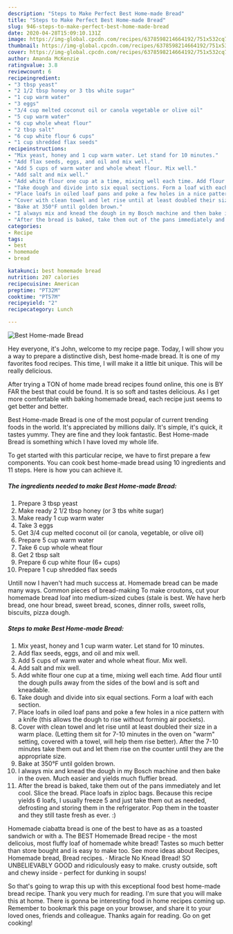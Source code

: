 ```yaml
---
description: "Steps to Make Perfect Best Home-made Bread"
title: "Steps to Make Perfect Best Home-made Bread"
slug: 946-steps-to-make-perfect-best-home-made-bread
date: 2020-04-28T15:09:10.131Z
image: https://img-global.cpcdn.com/recipes/6378598214664192/751x532cq70/best-home-made-bread-recipe-main-photo.jpg
thumbnail: https://img-global.cpcdn.com/recipes/6378598214664192/751x532cq70/best-home-made-bread-recipe-main-photo.jpg
cover: https://img-global.cpcdn.com/recipes/6378598214664192/751x532cq70/best-home-made-bread-recipe-main-photo.jpg
author: Amanda McKenzie
ratingvalue: 3.8
reviewcount: 6
recipeingredient:
- "3 tbsp yeast"
- "2 1/2 tbsp honey or 3 tbs white sugar"
- "1 cup warm water"
- "3 eggs"
- "3/4 cup melted coconut oil or canola vegetable or olive oil"
- "5 cup warm water"
- "6 cup whole wheat flour"
- "2 tbsp salt"
- "6 cup white flour 6 cups"
- "1 cup shredded flax seeds"
recipeinstructions:
- "Mix yeast, honey and 1 cup warm water. Let stand for 10 minutes."
- "Add flax seeds, eggs, and oil and mix well."
- "Add 5 cups of warm water and whole wheat flour. Mix well."
- "Add salt and mix well."
- "Add white flour one cup at a time, mixing well each time. Add flour until the dough pulls away from the sides of the bowl and is soft and kneadable."
- "Take dough and divide into six equal sections. Form a loaf with each section."
- "Place loafs in oiled loaf pans and poke a few holes in a nice pattern with a knife (this allows the dough to rise without forming air pockets)."
- "Cover with clean towel and let rise until at least doubled their size in a warm place. (Letting them sit for 7-10 minutes in the oven on &#34;warm&#34; setting, covered with a towel, will help them rise better). After the 7-10 minutes take them out and let them rise on the counter until they are the appropriate size."
- "Bake at 350°F until golden brown."
- "I always mix and knead the dough in my Bosch machine and then bake in the oven. Much easier and yields much fluffier bread."
- "After the bread is baked, take them out of the pans immediately and let cool. Slice the bread. Place loafs in ziploc bags. Because this recipe yields 6 loafs, I usually freeze 5 and just take them out as needed, defrosting and storing them in the refrigerator. Pop them in the toaster and they still taste fresh as ever. :)"
categories:
- Recipe
tags:
- best
- homemade
- bread

katakunci: best homemade bread 
nutrition: 207 calories
recipecuisine: American
preptime: "PT32M"
cooktime: "PT57M"
recipeyield: "2"
recipecategory: Lunch

---
```



![Best Home-made Bread](https://img-global.cpcdn.com/recipes/6378598214664192/751x532cq70/best-home-made-bread-recipe-main-photo.jpg)

Hey everyone, it's John, welcome to my recipe page. Today, I will show you a way to prepare a distinctive dish, best home-made bread. It is one of my favorites food recipes. This time, I will make it a little bit unique. This will be really delicious.

After trying a TON of home made bread recipes found online, this one is BY FAR the best that could be found. It is so soft and tastes delicious. As I get more comfortable with baking homemade bread, each recipe just seems to get better and better.

Best Home-made Bread is one of the most popular of current trending foods in the world. It's appreciated by millions daily. It's simple, it's quick, it tastes yummy. They are fine and they look fantastic. Best Home-made Bread is something which I have loved my whole life.


To get started with this particular recipe, we have to first prepare a few components. You can cook best home-made bread using 10 ingredients and 11 steps. Here is how you can achieve it.

<!--inarticleads1-->

##### The ingredients needed to make Best Home-made Bread:

1. Prepare 3 tbsp yeast
1. Make ready 2 1/2 tbsp honey (or 3 tbs white sugar)
1. Make ready 1 cup warm water
1. Take 3 eggs
1. Get 3/4 cup melted coconut oil (or canola, vegetable, or olive oil)
1. Prepare 5 cup warm water
1. Take 6 cup whole wheat flour
1. Get 2 tbsp salt
1. Prepare 6 cup white flour (6+ cups)
1. Prepare 1 cup shredded flax seeds


Untill now I haven&#39;t had much success at. Homemade bread can be made many ways. Common pieces of bread-making To make croutons, cut your homemade bread loaf into medium-sized cubes (stale is best. We have herb bread, one hour bread, sweet bread, scones, dinner rolls, sweet rolls, biscuits, pizza dough. 

<!--inarticleads2-->

##### Steps to make Best Home-made Bread:

1. Mix yeast, honey and 1 cup warm water. Let stand for 10 minutes.
1. Add flax seeds, eggs, and oil and mix well.
1. Add 5 cups of warm water and whole wheat flour. Mix well.
1. Add salt and mix well.
1. Add white flour one cup at a time, mixing well each time. Add flour until the dough pulls away from the sides of the bowl and is soft and kneadable.
1. Take dough and divide into six equal sections. Form a loaf with each section.
1. Place loafs in oiled loaf pans and poke a few holes in a nice pattern with a knife (this allows the dough to rise without forming air pockets).
1. Cover with clean towel and let rise until at least doubled their size in a warm place. (Letting them sit for 7-10 minutes in the oven on &#34;warm&#34; setting, covered with a towel, will help them rise better). After the 7-10 minutes take them out and let them rise on the counter until they are the appropriate size.
1. Bake at 350°F until golden brown.
1. I always mix and knead the dough in my Bosch machine and then bake in the oven. Much easier and yields much fluffier bread.
1. After the bread is baked, take them out of the pans immediately and let cool. Slice the bread. Place loafs in ziploc bags. Because this recipe yields 6 loafs, I usually freeze 5 and just take them out as needed, defrosting and storing them in the refrigerator. Pop them in the toaster and they still taste fresh as ever. :)


Homemade ciabatta bread is one of the best to have as as a toasted sandwich or with a. The BEST Homemade Bread recipe - the most delicoius, most fluffy loaf of homemade white bread! Tastes so much better than store bought and is easy to make too. See more ideas about Recipes, Homemade bread, Bread recipes. · Miracle No Knead Bread! SO UNBELIEVABLY GOOD and ridiculously easy to make. crusty outside, soft and chewy inside - perfect for dunking in soups! 

So that's going to wrap this up with this exceptional food best home-made bread recipe. Thank you very much for reading. I'm sure that you will make this at home. There is gonna be interesting food in home recipes coming up. Remember to bookmark this page on your browser, and share it to your loved ones, friends and colleague. Thanks again for reading. Go on get cooking!
